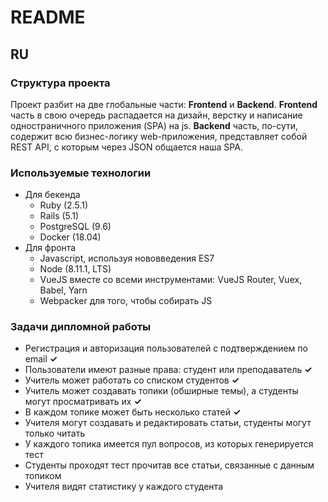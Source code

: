 # README

## RU

### Структура проекта

Проект разбит на две глобальные части: **Frontend** и **Backend**.
**Frontend** часть в свою очередь распадается на дизайн, верстку и написание одностраничного приложения (SPA) на js.
**Backend** часть, по-сути, содержит всю бизнес-логику web-приложения, представляет собой REST API,
с которым через JSON общается наша SPA.

### Используемые технологии

* Для бекенда
  * Ruby (2.5.1)
  * Rails (5.1)
  * PostgreSQL (9.6)
  * Docker (18.04)
* Для фронта
  * Javascript, используя нововведения ES7
  * Node (8.11.1, LTS)
  * VueJS вместе со всеми инструментами: VueJS Router, Vuex, Babel, Yarn
  * Webpacker для того, чтобы собирать JS

### Задачи дипломной работы

* Регистрация и авторизация пользователей с подтверждением по email **✓**
* Пользователи имеют разные права: студент или преподаватель **✓**
* Учитель может работать со списком студентов **✓**
* Учитель может создавать топики (обширные темы), а студенты могут просматривать их **✓**
* В каждом топике может быть несколько статей **✓**
* Учителя могут создавать и редактировать статьи, студенты могут только читать
* У каждого топика имеется пул вопросов, из которых генерируется тест
* Студенты проходят тест прочитав все статьи, связанные с данным топиком
* Учителя видят статистику у каждого студента
